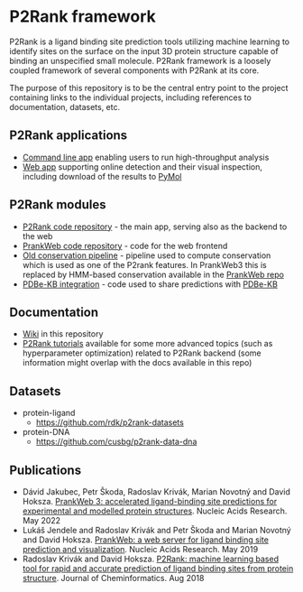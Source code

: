 # P2Rank framework

P2Rank is a ligand binding site prediction tools utilizing machine learning to identify sites on the surface on the input 3D protein structure capable of binding an unspecified small molecule. P2Rank framework is a loosely coupled framework of several components with P2Rank at its core.

The purpose of this repository is to be the central entry point to the project containing links to the individual projects, including references to documentation, datasets, etc.

## P2Rank applications
- [Command line app](https://github.com/rdk/p2rank) enabling users to run high-throughput analysis
- [Web app](https://p2rank.cz) supporting online detection and their visual inspection, including download of the results to [PyMol](https://pymol.org/)

## P2Rank modules

- [P2Rank code repository](https://github.com/rdk/p2rank) - the main app, serving also as the backend to the web
- [PrankWeb code repository](https://github.com/cusbg/prankweb) - code for the web frontend
- [Old conservation pipeline](https://github.com/cusbg/sequence-conservation) - pipeline used to compute conservation which is used as one of the P2rank features. In PrankWeb3 this is replaced by HMM-based conservation available in the [PrankWeb repo](https://github.com/cusbg/prankweb/tree/main/conservation)
- [PDBe-KB integration](https://github.com/cusbg/p2rank-pdbe-kb) - code used to share predictions with [PDBe-KB](https://www.ebi.ac.uk/pdbe/pdbe-kb)

## Documentation

- [Wiki](https://github.com/cusbg/p2rank-framework/wiki) in this repository
- [P2Rank tutorials](https://github.com/rdk/p2rank/tree/develop/misc/tutorials) available for some more advanced topics (such as hyperparameter optimization) related to P2Rank backend (some information might overlap with the docs available in this repo)

## Datasets
- protein-ligand
  - https://github.com/rdk/p2rank-datasets
- protein-DNA
  - https://github.com/cusbg/p2rank-data-dna

## Publications
- Dávid Jakubec, Petr Škoda, Radoslav Krivák, Marian Novotný and David Hoksza. [PrankWeb 3: accelerated ligand-binding site predictions for experimental and modelled protein structures](https://doi.org/10.1093/nar/gkac389). Nucleic Acids Research. May 2022
- Lukáš Jendele and Radoslav Krivák and Petr Škoda and Marian Novotný and David Hoksza. [PrankWeb: a web server for ligand binding site prediction and visualization](https://academic.oup.com/nar/article/47/W1/W345/5494740?login=true). Nucleic Acids Research. May 2019
- Radoslav Krivák and David Hoksza. [P2Rank: machine learning based tool for rapid and accurate prediction of ligand binding sites from protein structure](https://academic.oup.com/nar/article/50/W1/W593/6591527?login=true). Journal of Cheminformatics. Aug 2018
